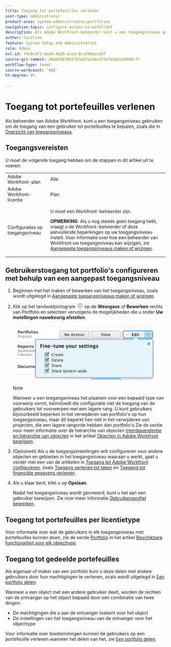 ```yaml
---
title: Toegang tot portefeuilles verlenen
user-type: administrator
product-area: system-administration;portfolios
navigation-topic: configure-access-to-workfront
description: Als Adobe Workfront-beheerder kunt u een toegangsniveau gebruiken om de toegang van een gebruiker tot portfolio's in Workfront te definiëren.
author: Caroline
feature: System Setup and Administration
role: Admin
exl-id: f4a9c4f3-8ed4-4629-aced-9cc09b8acd3f
source-git-commit: d0ab54670d1767e2fa2a9cdf2e7eda1ce8940c7f
workflow-type: tm+mt
source-wordcount: '442'
ht-degree: 0%

---
```


# Toegang tot portefeuilles verlenen

Als beheerder van Adobe Workfront, kunt u een toegangsniveau gebruiken om de toegang van een gebruiker tot portefeuilles te bepalen, zoals die in [Overzicht van toegangsniveaus](../../../administration-and-setup/add-users/access-levels-and-object-permissions/access-levels-overview.md).

## Toegangsvereisten

U moet de volgende toegang hebben om de stappen in dit artikel uit te voeren:

<table style="table-layout:auto"> 
 <col> 
 <col> 
 <tbody> 
  <tr> 
   <td role="rowheader">Adobe Workfront-plan</td> 
   <td>Alle</td> 
  </tr> 
  <tr> 
   <td role="rowheader">Adobe Workfront-licentie</td> 
   <td>Plan</td> 
  </tr> 
  <tr> 
   <td role="rowheader">Configuraties op toegangsniveau</td> 
   <td> <p>U moet een Workfront-beheerder zijn.</p> <p><b>OPMERKING</b>: Als u nog steeds geen toegang hebt, vraagt u de Workfront-beheerder of deze aanvullende beperkingen op uw toegangsniveau instelt. Voor informatie over hoe een beheerder van Workfront uw toegangsniveau kan wijzigen, zie <a href="../../../administration-and-setup/add-users/configure-and-grant-access/create-modify-access-levels.md" class="MCXref xref" data-mc-variable-override="">Aangepaste toegangsniveaus maken of wijzigen</a>.</p> </td> 
  </tr> 
 </tbody> 
</table>

## Gebruikerstoegang tot portfolio&#39;s configureren met behulp van een aangepast toegangsniveau

1. Beginnen met het maken of bewerken van het toegangsniveau, zoals wordt uitgelegd in [Aangepaste toegangsniveaus maken of wijzigen](../../../administration-and-setup/add-users/configure-and-grant-access/create-modify-access-levels.md).
1. Klik op het tandwielpictogram ![](assets/gear-icon-settings.png) op de **Weergave** of **Bewerken** rechts van Portfolio en selecteer vervolgens de mogelijkheden die u onder **Uw instellingen nauwkeurig afstellen**.

   ![](assets/fine-tune-portfolios.png)

   >[!NOTE]
   >
   >Wanneer u een toegangsniveau het plaatsen voor een bepaald type van voorwerp vormt, beïnvloedt die configuratie niet de toegang van de gebruikers tot voorwerpen met een lagere rang. U kunt gebruikers bijvoorbeeld beperken in het verwijderen van portfolio&#39;s op hun toegangsniveau, maar dit beperkt hen niet in het verwijderen van projecten, die een lagere rangorde hebben dan portfolio&#39;s.Zie de sectie voor meer informatie over de hiërarchie van objecten [Interdependentie en hiërarchie van objecten](../../../workfront-basics/navigate-workfront/workfront-navigation/understand-objects.md#understanding-interdependency-and-hierarchy-of-objects) in het artikel [Objecten in Adobe Workfront begrijpen](../../../workfront-basics/navigate-workfront/workfront-navigation/understand-objects.md).

1. (Optioneel) Als u de toegangsinstellingen wilt configureren voor andere objecten en gebieden in het toegangsniveau waaraan u werkt, gaat u verder met een van de artikelen in [Toegang tot Adobe Workfront configureren](../../../administration-and-setup/add-users/configure-and-grant-access/configure-access.md), zoals [Toegang verlenen tot taken](../../../administration-and-setup/add-users/configure-and-grant-access/grant-access-tasks.md) en [Toegang tot financiële gegevens verlenen](../../../administration-and-setup/add-users/configure-and-grant-access/grant-access-financial.md).
1. Als u klaar bent, klikt u op **Opslaan**.

   Nadat het toegangsniveau wordt gecreeerd, kunt u het aan een gebruiker toewijzen. Zie voor meer informatie [Gebruikersprofiel bewerken](../../../administration-and-setup/add-users/create-and-manage-users/edit-a-users-profile.md).

## Toegang tot portefeuilles per licentietype

Voor informatie over wat de gebruikers in elk toegangsniveau met portefeuilles kunnen doen, zie de sectie [Portfolio](../../../administration-and-setup/add-users/access-levels-and-object-permissions/functionality-available-for-each-object-type.md#portfoli) in het artikel [Beschikbare functionaliteit voor elk objecttype](../../../administration-and-setup/add-users/access-levels-and-object-permissions/functionality-available-for-each-object-type.md).

## Toegang tot gedeelde portefeuilles

Als eigenaar of maker van een portfolio kunt u deze delen met andere gebruikers door hun machtigingen te verlenen, zoals wordt uitgelegd in [Een portfolio delen](../../../workfront-basics/grant-and-request-access-to-objects/share-a-portfolio..md).

<!--
<div data-mc-conditions="QuicksilverOrClassic.Draft mode">
<p>If you make changes here, make them also in the "Grant access to" articles where this snippet had to be converted to text:</p>
<p>* reports, dashboards, and calendars</p>
<p>* financial data</p>
<p>* issue</p>
</div>
-->

Wanneer u een object met een andere gebruiker deelt, worden de rechten van de ontvanger op het object bepaald door een combinatie van twee dingen:

* De machtigingen die u aan de ontvanger toekent voor het object
* De instellingen van het toegangsniveau van de ontvanger voor het objecttype

Voor informatie over toestemmingen kunnen de gebruikers op een portefeuille verlenen wanneer het delen van het, zie [Een portfolio delen](../../../workfront-basics/grant-and-request-access-to-objects/share-a-portfolio..md).

